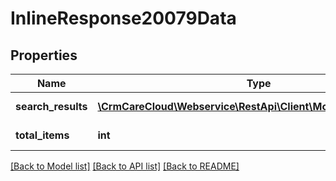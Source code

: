 # InlineResponse20079Data

## Properties
Name | Type | Description | Notes
------------ | ------------- | ------------- | -------------
**search_results** | [**\CrmCareCloud\Webservice\RestApi\Client\Model\SearchResult[]**](SearchResult.md) | List of the results | [optional] 
**total_items** | **int** | Count of the results | [optional] 

[[Back to Model list]](../../README.md#documentation-for-models) [[Back to API list]](../../README.md#documentation-for-api-endpoints) [[Back to README]](../../README.md)

